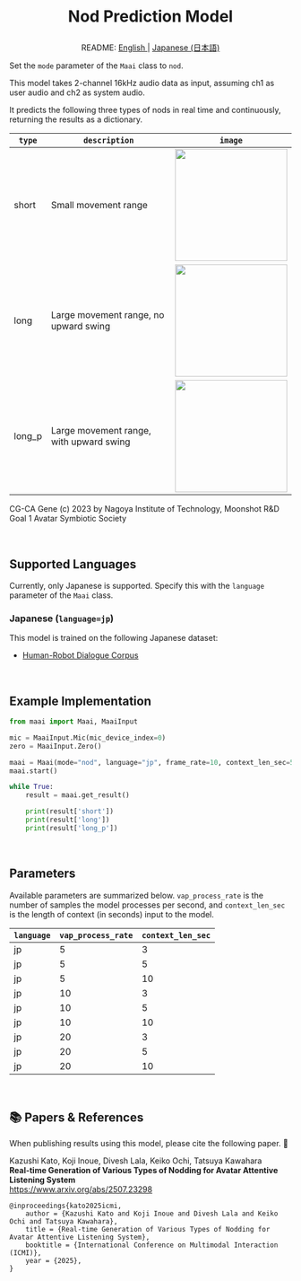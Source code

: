 <h1>
<p align="center">
Nod Prediction Model
</p>
</h1>
<p align="center">
README: <a href="vap_nod.md">English </a> | <a href="vap_nod_JP.md">Japanese (日本語) </a>
</p>

Set the `mode` parameter of the `Maai` class to `nod`.

This model takes 2-channel 16kHz audio data as input, assuming ch1 as user audio and ch2 as system audio.

It predicts the following three types of nods in real time and continuously, returning the results as a dictionary.

<p align="center">

| `type` | `description` | `image` |
| --- | --- | --- |
| short | Small movement range | <img src="../img/short.gif" width="200"> |
| long | Large movement range, no upward swing | <img src="../img/long.gif" width="200"> |
| long_p | Large movement range, with upward swing | <img src="../img/long_p.gif" width="200"> |

CG-CA Gene (c) 2023 by Nagoya Institute of Technology, Moonshot R&D Goal 1 Avatar Symbiotic Society
</p>

</br>

## Supported Languages

Currently, only Japanese is supported.
Specify this with the `language` parameter of the `Maai` class.

### Japanese (`language=jp`)

This model is trained on the following Japanese dataset:
- [Human-Robot Dialogue Corpus]()

</br>

## Example Implementation

```python
from maai import Maai, MaaiInput

mic = MaaiInput.Mic(mic_device_index=0)
zero = MaaiInput.Zero()

maai = Maai(mode="nod", language="jp", frame_rate=10, context_len_sec=5, audio_ch1=mic, audio_ch2=zero,device="cpu")
maai.start()

while True:
    result = maai.get_result()

    print(result['short'])
    print(result['long'])
    print(result['long_p'])
```

</br>

## Parameters

Available parameters are summarized below.
`vap_process_rate` is the number of samples the model processes per second, and `context_len_sec` is the length of context (in seconds) input to the model.

| `language` | `vap_process_rate` | `context_len_sec` |
| --- | --- | --- |
| jp | 5 | 3 |
| jp | 5 | 5 |
| jp | 5 | 10 |
| jp | 10 | 3 |
| jp | 10 | 5 |
| jp | 10 | 10 |
| jp | 20 | 3 |
| jp | 20 | 5 |
| jp | 20 | 10 |

<br>

## 📚 Papers & References

When publishing results using this model, please cite the following paper. 🙏

Kazushi Kato, Koji Inoue, Divesh Lala, Keiko Ochi, Tatsuya Kawahara<br>
__Real-time Generation of Various Types of Nodding for Avatar Attentive Listening System__<br>
https://www.arxiv.org/abs/2507.23298<br>

```
@inproceedings{kato2025icmi,
    author = {Kazushi Kato and Koji Inoue and Divesh Lala and Keiko Ochi and Tatsuya Kawahara},
    title = {Real-time Generation of Various Types of Nodding for Avatar Attentive Listening System},
    booktitle = {International Conference on Multimodal Interaction (ICMI)},
    year = {2025},
}
```